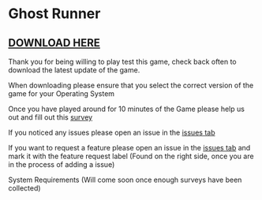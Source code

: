 # Ghost Runner

## [DOWNLOAD HERE](https://drive.google.com/drive/folders/1Ei2QIt0KjMb46ppngDHoUCt_WxQYMXsf?usp=sharing) ##

Thank you for being willing to play test this game, check back often to download the latest update of the game.

When downloading please ensure that you select the correct version of the game for your Operating System

Once you have played around for 10 minutes of the Game please help us out and fill out this [survey](https://forms.gle/e9BWXg2k7PoHzykw8)

If you noticed any issues please open an issue in the [issues tab](https://github.com/brysoncotton/ghost-runner/issues)

If you want to request a feature please open an issue in the [issues tab](https://github.com/brysoncotton/ghost-runner/issues) and mark it with the feature request label (Found on the right side, once you are in the process of adding a issue)

System Requirements 
(Will come soon once enough surveys have been collected)
